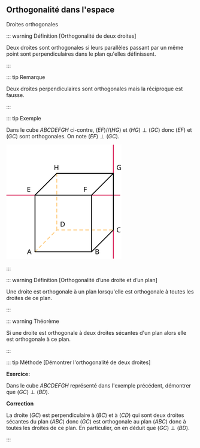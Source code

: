 ## Orthogonalité dans l'espace

Droites orthogonales

::: warning Définition [Orthogonalité de deux droites]

Deux droites sont orthogonales si leurs parallèles passant par un
même point sont perpendiculaires dans le plan qu'elles définissent.

:::

::: tip Remarque

Deux droites perpendiculaires sont orthogonales mais la réciproque
est fausse.

:::

::: tip Exemple 

Dans le cube $ABCDEFGH$ ci-contre, $(EF)//(HG)$ et
$(HG)\perp (GC)$ donc $(EF)$ et $(GC)$ sont orthogonales. On note
$(EF)\perp (GC)$.

![Image](./figure18.svg)

:::

::: warning Définition [Orthogonalité d’une droite et d’un plan]

Une droite est orthogonale à un plan lorsqu'elle est orthogonale à
toutes les droites de ce plan.

:::

::: warning Théorème 

Si une droite est orthogonale à deux droites sécantes d'un plan
alors elle est orthogonale à ce plan.

:::

::: tip Méthode [Démontrer l'orthogonalité de deux droites]

**Exercice:**

Dans le cube $ABCDEFGH$ représenté dans l'exemple précédent,
démontrer que $(GC)\perp (BD)$.

**Correction**

La droite $(GC)$ est perpendiculaire à $(BC)$ et à $(CD)$ qui sont
deux droites sécantes du plan $(ABC)$ donc $(GC)$ est orthogonale au
plan $(ABC)$ donc à toutes les droites de ce plan. En particulier,
on en déduit que $(GC)\perp (BD)$.

:::

